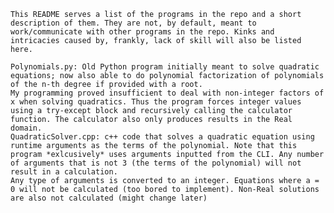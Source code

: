     This README serves a list of the programs in the repo and a short description of them. They are not, by default, meant to work/communicate with other programs in the repo. Kinks and intricacies caused by, frankly, lack of skill will also be listed here.

    Polynomials.py: Old Python program initially meant to solve quadratic equations; now also able to do polynomial factorization of polynomials of the n-th degree if provided with a root.
    My programming proved insufficient to deal with non-integer factors of x when solving quadratics. Thus the program forces integer values using a try-except block and recursively calling the calculator function. The calculator also only produces results in the Real domain.
    QuadraticSolver.cpp: c++ code that solves a quadratic equation using runtime arguments as the terms of the polynomial. Note that this program *exlcusively* uses arguments inputted from the CLI. Any number of arguments that is not 3 (the terms of the polynomial) will not result in a calculation.
    Any type of arguments is converted to an integer. Equations where a = 0 will not be calculated (too bored to implement). Non-Real solutions are also not calculated (might change later)
